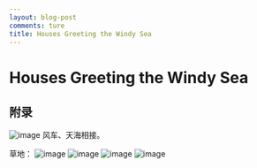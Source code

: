 ```yaml
---
layout: blog-post
comments: ture
title: Houses Greeting the Windy Sea
---
```


# Houses Greeting the Windy Sea



## 附录

![image](http://img3.douban.com/view/photo/photo/public/p2272952323.jpg)
风车、天海相接。

草地：
![image](http://img3.douban.com/view/photo/photo/public/p2272952311.jpg)
![image](http://img3.douban.com/view/photo/photo/public/p2272952342.jpg)
![image](http://img3.douban.com/view/photo/photo/public/p2272952352.jpg)
![image](http://img4.douban.com/view/photo/photo/public/p2272952389.jpg)

